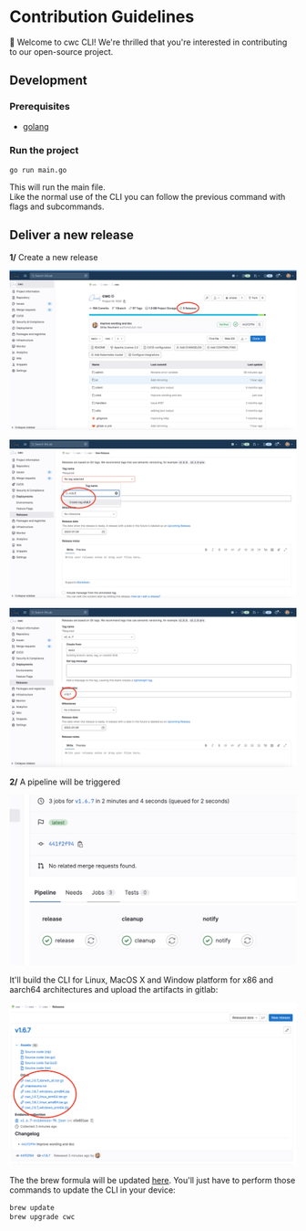 # Contribution Guidelines
👋 Welcome to cwc CLI! We're thrilled that you're interested in contributing to our open-source project.

## Development
### Prerequisites
- [golang](https://go.dev/doc/install)
### Run the project
```shell
go run main.go
```
This will run the main file.  
Like the normal use of the CLI you can follow the previous command with flags and subcommands.

## Deliver a new release

__1/__ Create a new release

![release1](./img/release1.png)

![release2](./img/release2.png)

![release3](./img/release3.png)

__2/__ A pipeline will be triggered

![pipeline](./img/pipeline.png)

It'll build the CLI for Linux, MacOS X and Window platform for x86 and aarch64 architectures and upload the artifacts in gitlab:

![artifacts](./img/artifacts.png)

The the brew formula will be updated [here](https://gitlab.comwork.io/oss/cwc/homebrew-cwc). You'll just have to perform those commands to update the CLI in your device:

```shell
brew update
brew upgrade cwc
```